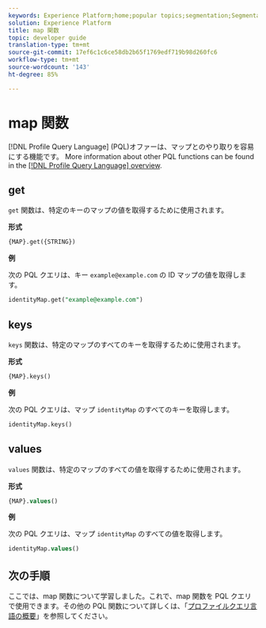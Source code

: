 ```yaml
---
keywords: Experience Platform;home;popular topics;segmentation;Segmentation;Segmentation Service;pql;PQL;Profile Query Language;map functions;map;
solution: Experience Platform
title: map 関数
topic: developer guide
translation-type: tm+mt
source-git-commit: 17ef6c1c6ce58db2b65f1769edf719b98d260fc6
workflow-type: tm+mt
source-wordcount: '143'
ht-degree: 85%

---
```



# map 関数

[!DNL Profile Query Language] (PQL)オファーは、マップとのやり取りを容易にする機能です。 More information about other PQL functions can be found in the [[!DNL Profile Query Language] overview](./overview.md).

## get

`get` 関数は、特定のキーのマップの値を取得するために使用されます。

**形式**

```sql
{MAP}.get({STRING})
```

**例**

次の PQL クエリは、キー `example@example.com` の ID マップの値を取得します。

```sql
identityMap.get("example@example.com")
```

## keys

`keys` 関数は、特定のマップのすべてのキーを取得するために使用されます。

**形式**

```sql
{MAP}.keys()
```

**例**

次の PQL クエリは、マップ `identityMap` のすべてのキーを取得します。

```sql
identityMap.keys()
```

## values

`values` 関数は、特定のマップのすべての値を取得するために使用されます。

**形式**

```sql
{MAP}.values()
```

**例**

次の PQL クエリは、マップ `identityMap` のすべての値を取得します。

```sql
identityMap.values()
```

## 次の手順

ここでは、map 関数について学習しました。これで、map 関数を PQL クエリで使用できます。その他の PQL 関数について詳しくは、「[プロファイルクエリ言語の概要](./overview.md)」を参照してください。
